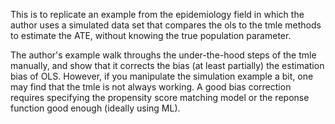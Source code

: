 This is to replicate an example from the epidemiology field in which the author uses a simulated data set that compares the ols to the tmle methods to estimate the ATE, 
without knowing the true population parameter.

The author's example walk throughs the under-the-hood steps of the tmle manually, and show that it corrects the bias (at least partially) the estimation bias of OLS. 
However, if you manipulate the simulation example a bit, one may find that the tmle is not always working. A good bias correction requires specifying the propensity score matching model or the 
reponse function good enough (ideally using ML).
